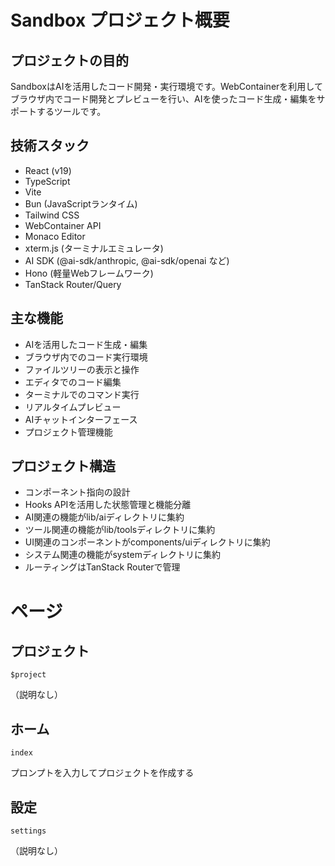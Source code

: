 # Sandbox プロジェクト概要

## プロジェクトの目的

SandboxはAIを活用したコード開発・実行環境です。WebContainerを利用してブラウザ内でコード開発とプレビューを行い、AIを使ったコード生成・編集をサポートするツールです。

## 技術スタック

- React (v19)
- TypeScript
- Vite
- Bun (JavaScriptランタイム)
- Tailwind CSS
- WebContainer API
- Monaco Editor
- xterm.js (ターミナルエミュレータ)
- AI SDK (@ai-sdk/anthropic, @ai-sdk/openai など)
- Hono (軽量Webフレームワーク)
- TanStack Router/Query

## 主な機能

- AIを活用したコード生成・編集
- ブラウザ内でのコード実行環境
- ファイルツリーの表示と操作
- エディタでのコード編集
- ターミナルでのコマンド実行
- リアルタイムプレビュー
- AIチャットインターフェース
- プロジェクト管理機能

## プロジェクト構造

- コンポーネント指向の設計
- Hooks APIを活用した状態管理と機能分離
- AI関連の機能がlib/aiディレクトリに集約
- ツール関連の機能がlib/toolsディレクトリに集約
- UI関連のコンポーネントがcomponents/uiディレクトリに集約
- システム関連の機能がsystemディレクトリに集約
- ルーティングはTanStack Routerで管理

# ページ

## プロジェクト

```
$project
```

（説明なし）

## ホーム

```
index
```

プロンプトを入力してプロジェクトを作成する

## 設定

```
settings
```

（説明なし）
